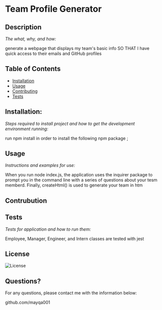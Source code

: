 # Team Profile Generator    
## Description 

*The what, why, and how:* 
    
generate a webpage that displays my team's basic info SO THAT I have quick access to their emails and GitHub profiles
    
    
## Table of Contents
* [Installation](#installation)
* [Usage](#usage)
* [Contributing](#contributing)
* [Tests](#tests)

## Installation:

*Steps required to install project and how to get the development environment running:*

 run npm install in order to install the following npm package ;
    
## Usage

*Instructions and examples for use:*

When you run node index.js, the application uses the inquirer package to prompt you in the command line with a series of questions about your tesm memberd. Finally,  createHtml() is used to generate your team in htm

    
## Contrubution


## Tests

*Tests for application and how to run them:*
  
Employee, Manager, Engineer, and Intern classes are tested with jest
      

## License
![License](https://img.shields.io/badge/License-null%202.0-blue.svg)


## Questions?
    
For any questions, please contact me with the information below:

github.com/mayqa001
    